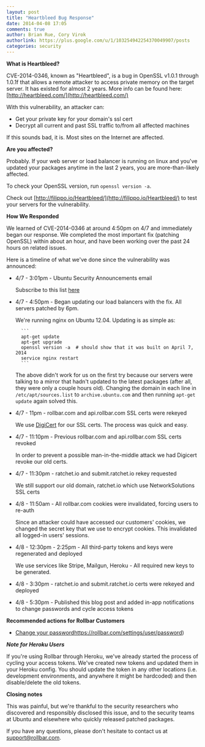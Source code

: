 ```yaml
---
layout: post
title: "Heartbleed Bug Response"
date: 2014-04-08 17:05
comments: true
author: Brian Rue, Cory Virok
authorlink: https://plus.google.com/u/1/103254942254370049907/posts
categories: security
---
```


**What is Heartbleed?**

CVE-2014-0346, known as "Heartbleed", is a bug in OpenSSL v1.0.1 through 1.0.1f that allows a remote attacker to access private memory on the target server. It has existed for almost 2 years. More info can be found here: [http://heartbleed.com/](http://heartbleed.com/)

With this vulnerability, an attacker can:

- Get your private key for your domain's ssl cert
- Decrypt all current and past SSL traffic to/from all affected machines

If this sounds bad, it is. Most sites on the Internet are affected. 

**Are you affected?**

Probably. If your web server or load balancer is running on linux and you've updated your packages anytime in the last 2 years,  you are more-than-likely affected. 

To check your OpenSSL version, run `openssl version -a`.

Check out [http://filippo.io/Heartbleed/](http://filippo.io/Heartbleed/) to test your servers for the vulnerability.

**How We Responded**

We learned of CVE-2014-0346 at around 4:50pm on 4/7 and immediately began our response. We completed the most important fix (patching OpenSSL) within about an hour, and have been working over the past 24 hours on related issues. 

Here is a timeline of what we've done since the vulnerability was announced:

- 4/7 - 3:01pm - Ubuntu Security Announcements email
    
    Subscribe to this list [here](https://lists.ubuntu.com/mailman/listinfo/ubuntu-security-announce)

- 4/7 - 4:50pm - Began updating our load balancers with the fix. All servers patched by 6pm.

    We're running nginx on Ubuntu 12.04. Updating is as simple as:
        
        ```
        apt-get update
        apt-get upgrade
        openssl version -a  # should show that it was built on April 7, 2014
        service nginx restart
        ```

    The above didn't work for us on the first try because our servers were talking to a mirror that hadn't updated to the latest packages (after all, they were only a couple hours old). Changing the domain in each line in  `/etc/apt/sources.list` to `archive.ubuntu.com` and then running `apt-get update` again solved this.

- 4/7 - 11pm - rollbar.com and api.rollbar.com SSL certs were rekeyed
    
    We use [DigiCert](http://www.digicert.com/) for our SSL certs. The process was quick and easy.

- 4/7 - 11:10pm - Previous rollbar.com and api.rollbar.com SSL certs revoked

    In order to prevent a possible man-in-the-middle attack we had Digicert revoke our old certs.

- 4/7 - 11:30pm - ratchet.io and submit.ratchet.io rekey requested

    We still support our old domain, ratchet.io which use NetworkSolutions SSL certs

- 4/8 - 11:50am - All rollbar.com cookies were invalidated, forcing users to re-auth

    Since an attacker could have accessed our customers' cookies, we changed the secret key that we use to encrypt cookies. This invalidated all logged-in users' sessions.

- 4/8 - 12:30pm - 2:25pm - All third-party tokens and keys were regenerated and deployed

    We use services like Stripe, Mailgun, Heroku - All required new keys to be generated.

- 4/8 - 3:30pm - ratchet.io and submit.ratchet.io certs were rekeyed and deployed

- 4/8 - 5:30pm - Published this blog post and added in-app notifications to change passwords and cycle access tokens

**Recommended actions for Rollbar Customers**

-   [Change your password]([](https://rollbar.com/settings/user/password))https://rollbar.com/settings/user/password)

***Note for Heroku Users***

If you're using Rollbar through Heroku, we've already started the process of cycling your access tokens. We've created new tokens and updated them in your Heroku config. You should update the token in any other locations (i.e. development environments, and anywhere it might  be hardcoded) and then disable/delete the old tokens.

**Closing notes**

This was painful, but we're thankful to the security researchers who discovered and responsibly disclosed this issue, and to the security teams at Ubuntu and elsewhere who quickly released patched packages.

If you have any questions, please don't hesitate to contact us at [support@rollbar.com](support@rollbar.com).
